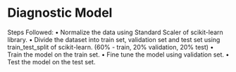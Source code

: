 # Diagnostic Model

Steps Followed:
•	Normalize the data using Standard Scaler of scikit-learn library.
•	Divide the dataset into train set, validation set and test set using train_test_split of scikit-learn. (60% - train, 20% 
  validation, 20% test)
•	Train the model on the train set.
•	Fine tune the model using validation set.
•	Test the model on the test set.
